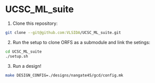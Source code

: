 # UCSC_ML_suite

1. Clone this repository:

```bash
git clone --git@github.com:VLSIDA/UCSC_ML_suite.git
```

2. Run the setup to clone ORFS as a submodule and link the setings:

```bash
cd UCSC_ML_suite
./setup.sh

```

3. Run a design!

```bash
make DESIGN_CONFIG=./designs/nangate45/gcd/config.mk
```
